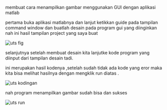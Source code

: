 membuat cara menampilkan gambar menggunakan GUI dengan aplikasi matlab

pertama buka aplikasi matlabnya dan lanjut ketikkan guide pada tampilan command window dan buatlah desain pada program gui yang diinginkan 
nah ini hasil tampilan project yang saya buat

![uts fig](https://user-images.githubusercontent.com/57024231/117113956-67f92880-adb5-11eb-84a3-2caf228ca5f4.png)

selanjutnya setelah membuat desain kita lanjutke kode program yang diinput dari tampilan desain tadi.

ini merupakan hasil kodenya ,setelah sudah tidak ada kode yang eror maka kita bisa melihat hasilnya dengan mengklik run diatas .

![uts kodingan](https://user-images.githubusercontent.com/57024231/117113920-5d3e9380-adb5-11eb-978e-4297234359c4.png)

nah program menampilkan gambar sudah bisa dan sukses 

![uts run](https://user-images.githubusercontent.com/57024231/117114121-a2fb5c00-adb5-11eb-934f-4f50aa123d28.png)
